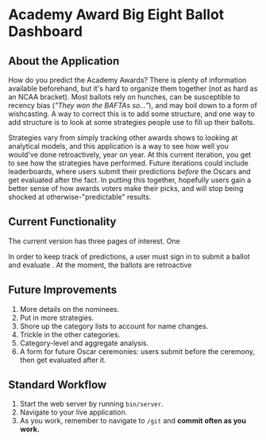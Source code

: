 # Academy Award Big Eight Ballot Dashboard

## About the Application

How do you predict the Academy Awards? There is plenty of information available beforehand, but it's hard to organize them together (not as hard as an NCAA bracket).
Most ballots rely on hunches, can be susceptible to recency bias (<i>"They won the BAFTAs so..."</i>), and may boil down to a form of wishcasting. A way to correct
this is to add some structure, and one way to add structure is to look at some strategies people use to fill up their ballots.

Strategies vary from simply tracking other awards shows to looking at analytical models, and this application is a way to see how well you would've done
 retroactively, year on year. At this current iteration, you get to see how the strategies have performed. Future iterations could include leaderboards, where users
 submit their predictions <i>before</i> the Oscars and get evaluated after the fact. In putting this together, hopefully users gain a better sense of how 
 awards voters make their picks, and will stop being shocked at otherwise-"predictable" results. 

## Current Functionality

The current version has three pages of interest. One

In order to keep track of predictions, a user must sign in to submit a ballot and evaluate . At the moment, the ballots are retroactive

## Future Improvements

 1. More details on the nominees.
 1. Put in more strategies.
 1. Shore up the category lists to account for name changes.
 1. Trickle in the other categories.
 1. Category-level and aggregate analysis.
 1. A form for future Oscar ceremonies: users submit before the ceremony, then get evaluated after it.

## Standard Workflow

 1. Start the web server by running `bin/server`.
 1. Navigate to your live application.
 1. As you work, remember to navigate to `/git` and **commit often as you work.**
